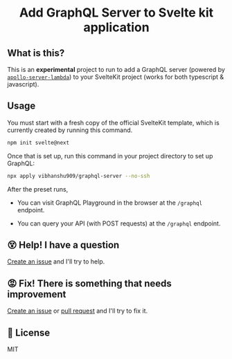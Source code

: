<h1 align="center">Add GraphQL Server to Svelte kit application</h1>

## What is this?

This is an **experimental** project to run to add a GraphQL server (powered by [`apollo-server-lambda`](https://github.com/apollographql/apollo-server/tree/main/packages/apollo-server-lambda)) to your SvelteKit project (works for both typescript & javascript).

## Usage

You must start with a fresh copy of the official SvelteKit template, which is currently created by running this command.

```sh
npm init svelte@next
```

Once that is set up, run this command in your project directory to set up GraphQL:

```sh
npx apply vibhanshu909/graphql-server --no-ssh
```

After the preset runs,

- You can visit GraphQL Playground in the browser at the `/graphql` endpoint.

- You can query your API (with POST requests) at the `/graphql` endpoint.

## 😵 Help! I have a question

[Create an issue](https://github.com/vibhanshu909/graphql-server/issues/new) and I'll try to help.

## 😡 Fix! There is something that needs improvement

[Create an issue](https://github.com/vibhanshu909/graphql-server/issues/new) or [pull request](https://github.com/vibhanshu909/graphql-server/pulls) and I'll try to fix it.

## 📄 License

MIT
